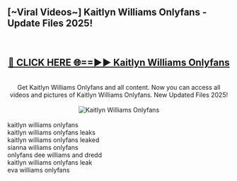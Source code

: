 <h2>[~Viral Videos~] Kaitlyn Williams Onlyfans - Update Files 2025!</h2>
<br>
<div align="center">
<h2><a href="https://betterlinks.top/A2PfLJ" rel="nofollow">🔴 CLICK HERE 🌐==►► Kaitlyn Williams Onlyfans</a></h2>
<br>
Get Kaitlyn Williams Onlyfans and all content. Now you can access all videos and pictures of Kaitlyn Williams Onlyfans. New Updated Files 2025!
<br>
<br>
<a href="https://betterlinks.top/A2PfLJ" rel="nofollow" data-target="animated-image.originalLink"><img src="https://i.ibb.co.com/WyWwxjT/player-gif2.gif" alt="Kaitlyn Williams Onlyfans" style="max-width: 100%; display: inline-block;" data-target="animated-image.originalImage"></a>
</div>
<br>
kaitlyn williams onlyfans<br>
kaitlyn williams onlyfans leaks<br>
kaitlyn williams onlyfans leaked<br>
sianna williams onlyfans<br>
onlyfans dee williams and dredd<br>
kaitlyn williams onlyfans leak<br>
eva williams onlyfans